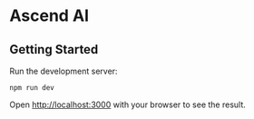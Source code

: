 # Ascend AI

## Getting Started

Run the development server:

```shell
npm run dev
```

Open [http://localhost:3000](http://localhost:3000) with your browser to see the result.
